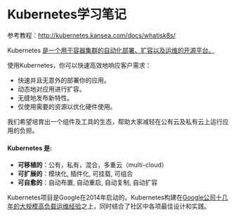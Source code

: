 # Kubernetes学习笔记

参考教程：http://kubernetes.kansea.com/docs/whatisk8s/

Kubernetes [是一个用于容器集群的自动化部署、扩容以及运维的开源平台。](http://www.slideshare.net/BrianGrant11/wso2con-us-2015-kubernetes-a-platform-for-automating-deployment-scaling-and-operations)

使用Kubernetes，你可以快速高效地响应客户需求：

- 快速并且无意外的部署你的应用。
- 动态地对应用进行扩容。
- 无缝地发布新特性。
- 仅使用需要的资源以优化硬件使用。

我们希望培育出一个组件及工具的生态，帮助大家减轻在公有云及私有云上运行应用的负担。

#### Kubernetes 是:

- **可移植的**：公有，私有，混合，多重云（multi-cloud）
- **可扩展的**：模块化, 插件化, 可挂载, 可组合
- **可自愈的**：自动布置, 自动重启, 自动复制, 自动扩容

Kubernetes项目是Google在2014年启动的。Kubernetes构建在[Google公司十几年的大规模高负载运维经验](https://research.google.com/pubs/pub43438.html)之上，同时结合了社区中各项最佳设计和实践。

